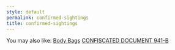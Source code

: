 ```yaml
---
style: default
permalink: confirmed-sightings
title: confirmed-sightings
---
```

You may also like:
[Body Bags](http://scp-wiki.net/body-bags)
[CONFISCATED DOCUMENT 941-B](http://scp-wiki.net/scptabloid)